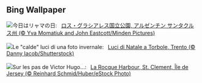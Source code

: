 ## Bing Wallpaper
![](https://www.bing.com/th?id=OHR.PatagoniaGuanaco_JA-JP9289899395_UHD.jpg&w=1000)今日はリャマの日:&nbsp;&ensp;[ロス・グラシアレス国立公園, アルゼンチン サンタクルス州 (© Yva Momatiuk and John Eastcott/Minden Pictures)](https://www.bing.com/th?id=OHR.PatagoniaGuanaco_JA-JP9289899395_UHD.jpg)
<br><br/>
![](https://www.bing.com/th?id=OHR.TorboleTrento_IT-IT9651438497_UHD.jpg&w=1000)Le "calde" luci di una foto invernale:&nbsp;&ensp;[Luci di Natale a Torbole, Trento (© Danny Iacob/Shutterstock)](https://www.bing.com/th?id=OHR.TorboleTrento_IT-IT9651438497_UHD.jpg)
<br><br/>
![](https://www.bing.com/th?id=OHR.JerseyIsland_FR-FR4014866072_UHD.jpg&w=1000)Sur les pas de Victor Hugo…:&nbsp;&ensp;[La Rocque Harbour, St. Clement, Île de Jersey (© Reinhard Schmid/Huber/eStock Photo)](https://www.bing.com/th?id=OHR.JerseyIsland_FR-FR4014866072_UHD.jpg)
<br><br/>

